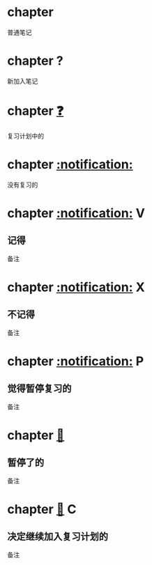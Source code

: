 # chapter

普通笔记

# chapter     ? 

新加入笔记

# chapter    [:question:](SOH0000001EOT)  ​

复习计划中的

# chapter    [:notification:](SOH0000003EOT)  ​

没有复习的

# chapter    [:notification:](SOH0000004EOT)  ​V

记得
---
备注

# chapter    [:notification:](SOH0000005EOT)  ​X

不记得
---
备注

# chapter    [:notification:](SOH0000006EOT)  ​P

觉得暂停复习的
---
备注

# chapter    [:closed_book:](SOH0000007EOT)  ​

暂停了的
---
备注

# chapter    [:closed_book:](SOH0000008EOT)  ​C

决定继续加入复习计划的
---
备注